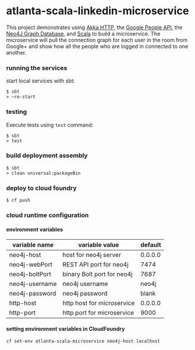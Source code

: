 # atlanta-scala-linkedin-microservice

This project demonstrates using [Akka HTTP](http://doc.akka.io/docs/akka-stream-and-http-experimental/current/scala.html), the [Google People API](https://developers.google.com/people/), the [Neo4J Graph Database](https://neo4j.org), and [Scala](https://scala-lang.org) to build a microservice. The microservice will pull the connection graph for each user in the room from Google+ and show how all the people who are logged in connected to one another.

### running the services

start local services with sbt:

```
$ sbt
> ~re-start
```

### testing

Execute tests using `test` command:

```
$ sbt
> test
```

### build deployment assembly

```
$ sbt
> clean universal:packageBin
```

### deploy to cloud foundry

```
$ cf push
```

### cloud runtime configuration
#### environment variables
| variable name  | variable value | default |
|----------------|----------------|---------|
| neo4j-host     | host for neo4j server | 0.0.0.0 |
| neo4j-webPort  | REST API port for neo4j | 7474 |
| neo4j-boltPort | binary Bolt port for neo4j | 7687 |
| neo4j-username | neo4j username | neo4j |
| neo4j-password | neo4j password | blank |
| http-host      | http host for microservice | 0.0.0.0 |
| http-port      | http port for microservice | 9000 |

#### setting environment variables in CloudFoundry

`cf set-env atlanta-scala-microservice neo4j-host localhost`
